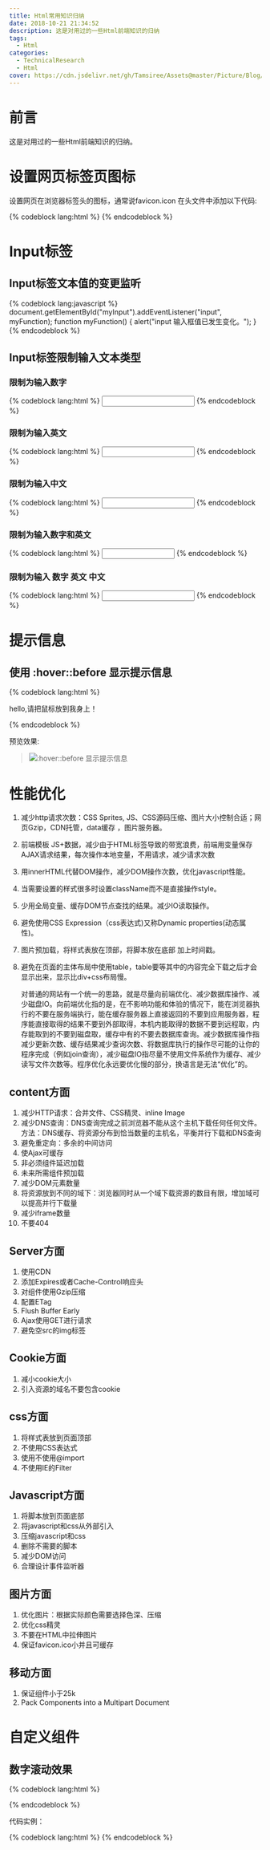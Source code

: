 ```yaml
---
title: Html常用知识归纳
date: 2018-10-21 21:34:52
description: 这是对用过的一些Html前端知识的归纳
tags:
  - Html
categories:
  - TechnicalResearch
  - Html
cover: https://cdn.jsdelivr.net/gh/Tamsiree/Assets@master/Picture/Blog/Cover/wallhaven-5wd977.jpg
---
```

# 前言
这是对用过的一些Html前端知识的归纳。

# 设置网页标签页图标
设置网页在浏览器标签头的图标，通常说favicon.icon
在头文件中添加以下代码:

{% codeblock lang:html %}
    <link rel="icon" href="Images/wangyi.ico" type="image/x-icon" />
    <link rel="shortcut icon" href="Images/wangyi.ico" type="image/x-icon" />
{% endcodeblock %}

# Input标签
## Input标签文本值的变更监听

{% codeblock lang:javascript %}
document.getElementById("myInput").addEventListener("input", myFunction);
function myFunction() {
  alert("input 输入框值已发生变化。");
}
{% endcodeblock %}  

## Input标签限制输入文本类型

### 限制为输入数字
{% codeblock lang:html %}
<input type="text" onkeyup="this.value=this.value.replace(/\D/g,'')">
{% endcodeblock %}  

### 限制为输入英文
{% codeblock lang:html %}
<input type="text" onkeyup="this.value=this.value.replace(/[^a-zA-Z]/g,'')">
{% endcodeblock %}  

### 限制为输入中文
{% codeblock lang:html %}
<input type="text" onkeyup="this.value=this.value.replace(/[^\u4e00-\u9fa5]/g,'')">
{% endcodeblock %}  

### 限制为输入数字和英文
{% codeblock lang:html %}
<input class=input maxLength=12 size=15 name=username id="username" onKeyUp="value=value.replace(/[\W]/g,'')">
{% endcodeblock %}  

### 限制为输入 数字 英文 中文
{% codeblock lang:html %}
<input onkeyup="value=value.replace(/[^\w\u4E00-\u9FA5]/g, '')">
{% endcodeblock %}  

# 提示信息
## 使用 :hover::before 显示提示信息
{% codeblock lang:html %}
<style>
    span[data-title]{
        position: relative;
    }
    span[data-title]:hover::before{
        position: absolute;
        content: attr(data-title);
        top: -200%;
        left: 50%;
        transform: translateX(-50%);
        height: 32px;
        line-height: 32px;
        white-space: nowrap;
        background: #26a2ff;
        color: #fff;
        padding: 0 8px;
        border-radius: 4px;
    }
    span[data-title]:hover::after{
        position: absolute;
        content: '';
        top: calc(-200% + 32px);
        left: 50%;
        transform: translateX(-50%);
        border-top: 10px solid #26a2ff;
        border-left: 10px solid transparent;
        border-right: 10px solid transparent;
    }
</style>
<p>hello,<span data-title="我是提示信息！">请把鼠标放到我身上！</span></p>
{% endcodeblock %}  

预览效果:  

> ![:hover::before 显示提示信息](https://lvfan.xyz/html_css_youhua/htmlyouhua4.png)

# 性能优化
1. 减少http请求次数：CSS Sprites, JS、CSS源码压缩、图片大小控制合适；网页Gzip，CDN托管，data缓存 ，图片服务器。

2. 前端模板 JS+数据，减少由于HTML标签导致的带宽浪费，前端用变量保存AJAX请求结果，每次操作本地变量，不用请求，减少请求次数

3. 用innerHTML代替DOM操作，减少DOM操作次数，优化javascript性能。

4. 当需要设置的样式很多时设置className而不是直接操作style。

5. 少用全局变量、缓存DOM节点查找的结果。减少IO读取操作。

6. 避免使用CSS Expression（css表达式)又称Dynamic properties(动态属性)。

7. 图片预加载，将样式表放在顶部，将脚本放在底部 加上时间戳。

8. 避免在页面的主体布局中使用table，table要等其中的内容完全下载之后才会显示出来，显示比div+css布局慢。

    对普通的网站有一个统一的思路，就是尽量向前端优化、减少数据库操作、减少磁盘IO。向前端优化指的是，在不影响功能和体验的情况下，能在浏览器执行的不要在服务端执行，能在缓存服务器上直接返回的不要到应用服务器，程序能直接取得的结果不要到外部取得，本机内能取得的数据不要到远程取，内存能取到的不要到磁盘取，缓存中有的不要去数据库查询。减少数据库操作指减少更新次数、缓存结果减少查询次数、将数据库执行的操作尽可能的让你的程序完成（例如join查询），减少磁盘IO指尽量不使用文件系统作为缓存、减少读写文件次数等。程序优化永远要优化慢的部分，换语言是无法“优化”的。

## content方面

1. 减少HTTP请求：合并文件、CSS精灵、inline Image
2. 减少DNS查询：DNS查询完成之前浏览器不能从这个主机下载任何任何文件。方法：DNS缓存、将资源分布到恰当数量的主机名，平衡并行下载和DNS查询
3. 避免重定向：多余的中间访问
4. 使Ajax可缓存
5. 非必须组件延迟加载
6. 未来所需组件预加载
7. 减少DOM元素数量
8. 将资源放到不同的域下：浏览器同时从一个域下载资源的数目有限，增加域可以提高并行下载量
9. 减少iframe数量
10. 不要404

## Server方面

1. 使用CDN
2. 添加Expires或者Cache-Control响应头
3. 对组件使用Gzip压缩
4. 配置ETag
5. Flush Buffer Early
6. Ajax使用GET进行请求
7. 避免空src的img标签

## Cookie方面

1. 减小cookie大小
2. 引入资源的域名不要包含cookie

## css方面

1. 将样式表放到页面顶部
2. 不使用CSS表达式
3. 使用不使用@import
4. 不使用IE的Filter

## Javascript方面

1. 将脚本放到页面底部
2. 将javascript和css从外部引入
3. 压缩javascript和css
4. 删除不需要的脚本
5. 减少DOM访问
6. 合理设计事件监听器

## 图片方面

1. 优化图片：根据实际颜色需要选择色深、压缩
2. 优化css精灵
3. 不要在HTML中拉伸图片
4. 保证favicon.ico小并且可缓存

## 移动方面

1. 保证组件小于25k
2. Pack Components into a Multipart Document

# 自定义组件
## 数字滚动效果

{% codeblock lang:html %}
<template>
    <ul class="number-roll" :style="{height: height + 'px'}" v-html="strHtml"></ul>
</template>

<script>
    export default {
        props: {
            number: '',
            height: {
                type: String,
                default: '45'
            },
            time: {
                type: Number,
                default: 2000
            }
        },
        data() {
            return {
                hash: '',
                arr: [],
                strHtml: ''
            }
        },
        watch: {
            number: function (newValue, oldValue) {
                this.startDom();
            }
        },
        methods: {
            toHash() {
                let arr = ['a', 'b', 'c', 'd', 'e', 'f', 'g', 'h', 'i', 'j', 'k', 'l', 'm', 'n', 'o', 'p', 'q', 'r', 's', 't', 'u', 'v', 'w', 'x', 'y', 'z'];
                let str = '';
                for (let i = 0; i < 20; i++) {
                    str += arr[parseInt(Math.random() * arr.length)]
                }
                this.hash = str;
            },
            toNumber() {
                let arr = [];
                for (let i = 0; i < this.number.length; i++) {
                    arr.push(this.number.charAt(i))
                }
                this.arr = arr;
            },
            dom() {
                let str = '';
                for (let i = 0; i < this.arr.length; i++) {
                    if (parseInt(this.arr[i]) >= 0) {
                        str += `<li class="${this.hash}" style="display: flex;flex-direction: column;" data-value="${this.arr[i]}">
                                    <span style="flex: 0 0 ${this.height}px">0</span>
                                    <span style="flex: 0 0 ${this.height}px">1</span>
                                    <span style="flex: 0 0 ${this.height}px">2</span>
                                    <span style="flex: 0 0 ${this.height}px">3</span>
                                    <span style="flex: 0 0 ${this.height}px">4</span>
                                    <span style="flex: 0 0 ${this.height}px">5</span>
                                    <span style="flex: 0 0 ${this.height}px">6</span>
                                    <span style="flex: 0 0 ${this.height}px">7</span>
                                    <span style="flex: 0 0 ${this.height}px">8</span>
                                    <span style="flex: 0 0 ${this.height}px">9</span>
                                </li>`
                    } else {
                        str += `<span>${this.arr[i]}</span>`;
                    }
                }
                this.strHtml = str;
            },
            startDom() {
                this.toHash();
                this.toNumber();
                this.dom();
            },
            animate() {
                let doms = document.getElementsByClassName(this.hash);
                for (let i = 0; i < doms.length; i++) {
                    let value = Number(doms[i].dataset.value);
                    let scrollTop = Number(this.height) * value;
                    // this.scroll(doms[i], scrollTop);
                    this.flash(doms[i], scrollTop);
                }
            },
            // 数字滚动特效
            scroll(dom, scrollTop) {
                let top = 0;
                let topAdd = scrollTop / this.time * 20;
                let interval = setInterval(() => {
                    if (top < scrollTop) {
                        top = top + topAdd;
                        dom.style.marginTop = '-' + top + 'px';
                    } else {
                        dom.style.marginTop = '-' + scrollTop + 'px';
                        clearInterval(interval);
                    }
                }, 20);
            },
            // 数字跳动特效
            flash(dom, scrollTop) {
                let top = 0;
                let timeSplit = this.time * Number(this.height) / scrollTop;
                let interval = setInterval(() => {
                    if (top < scrollTop) {
                        top = top + Number(this.height);
                        dom.style.marginTop = '-' + top + 'px';
                    } else {
                        dom.style.marginTop = '-' + scrollTop + 'px';
                        clearInterval(interval);
                    }
                }, 300);
            }
        },
        mounted() {
            this.startDom();
        },
        updated() {
            this.animate();
        }
    }
</script>

<style lang="scss" scoped>
    .number-roll {
        display: flex;
        flex-direction: row;
        overflow: hidden;
    }
</style>
{% endcodeblock %}  

代码实例：  

{% codeblock lang:html %}
<numberRoll :number="9866.66"></numberRoll>
{% endcodeblock %}  